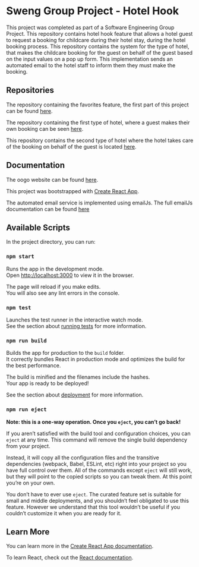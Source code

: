 # Sweng Group Project - Hotel Hook
This project was completed as part of a Software Engineering Group Project. This repository contains hotel hook feature that allows a hotel guest to request a booking for childcare during their hotel stay, during the hotel booking process. 
This repository contains the system for the type of hotel, that makes the childcare booking for the guest on behalf of the guest based on the input values on a pop up form. This implementation sends an automated email to the hotel staff to inform them they must make the booking. 


## Repositories
The repository containing the favorites feature, the first part of this project can be found [here](https://github.com/EllenWhelan/flex-template-web).

 The repository containing the first type of hotel, where a guest makes their own booking can be seen [here](https://github.com/EllenWhelan/link).

 This repository contains the second type of hotel where the hotel takes care of the booking on behalf of the guest is located [here](https://github.com/EllenWhelan/luxury-link).

## Documentation
The oogo website can be found [here](https://oogo.herokuapp.com/).

This project was bootstrapped with [Create React App](https://github.com/facebook/create-react-app).

The automated email service is implemented using emailJs. The full emailJs documentation can be found [here](https://www.emailjs.com/docs/)

## Available Scripts

In the project directory, you can run:

### `npm start`

Runs the app in the development mode.<br />
Open [http://localhost:3000](http://localhost:3000) to view it in the browser.

The page will reload if you make edits.<br />
You will also see any lint errors in the console.

### `npm test`

Launches the test runner in the interactive watch mode.<br />
See the section about [running tests](https://facebook.github.io/create-react-app/docs/running-tests) for more information.

### `npm run build`

Builds the app for production to the `build` folder.<br />
It correctly bundles React in production mode and optimizes the build for the best performance.

The build is minified and the filenames include the hashes.<br />
Your app is ready to be deployed!

See the section about [deployment](https://facebook.github.io/create-react-app/docs/deployment) for more information.

### `npm run eject`

**Note: this is a one-way operation. Once you `eject`, you can’t go back!**

If you aren’t satisfied with the build tool and configuration choices, you can `eject` at any time. This command will remove the single build dependency from your project.

Instead, it will copy all the configuration files and the transitive dependencies (webpack, Babel, ESLint, etc) right into your project so you have full control over them. All of the commands except `eject` will still work, but they will point to the copied scripts so you can tweak them. At this point you’re on your own.

You don’t have to ever use `eject`. The curated feature set is suitable for small and middle deployments, and you shouldn’t feel obligated to use this feature. However we understand that this tool wouldn’t be useful if you couldn’t customize it when you are ready for it.

## Learn More

You can learn more in the [Create React App documentation](https://facebook.github.io/create-react-app/docs/getting-started).

To learn React, check out the [React documentation](https://reactjs.org/).

